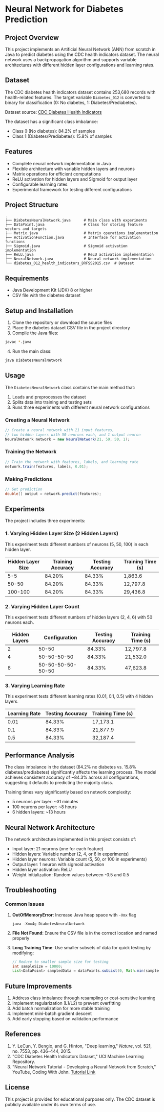 # Neural Network for Diabetes Prediction

## Project Overview

This project implements an Artificial Neural Network (ANN) from scratch in Java to predict diabetes using the CDC health indicators dataset. The neural network uses a backpropagation algorithm and supports variable architectures with different hidden layer configurations and learning rates.

## Dataset

The CDC diabetes health indicators dataset contains 253,680 records with health-related features. The target variable `Diabetes_012` is converted to binary for classification (0: No diabetes, 1: Diabetes/Prediabetes).

Dataset source: [CDC Diabetes Health Indicators](https://archive.ics.uci.edu/dataset/891/cdc+diabetes+health+indicators)

The dataset has a significant class imbalance:
- Class 0 (No diabetes): 84.2% of samples
- Class 1 (Diabetes/Prediabetes): 15.8% of samples

## Features

- Complete neural network implementation in Java
- Flexible architecture with variable hidden layers and neurons
- Matrix operations for efficient computations
- ReLU activation for hidden layers and Sigmoid for output layer
- Configurable learning rates
- Experimental framework for testing different configurations

## Project Structure

```
.
├── DiabetesNeuralNetwork.java      # Main class with experiments
├── DataPoint.java                  # Class for storing feature vectors and targets
├── Matrix.java                     # Matrix operations implementation
├── ActivationFunction.java         # Interface for activation functions
├── Sigmoid.java                    # Sigmoid activation implementation
├── ReLU.java                       # ReLU activation implementation
├── NeuralNetwork.java              # Neural network implementation
└── diabetes_012_health_indicators_BRFSS2015.csv  # Dataset
```

## Requirements

- Java Development Kit (JDK) 8 or higher
- CSV file with the diabetes dataset

## Setup and Installation

1. Clone the repository or download the source files
2. Place the diabetes dataset CSV file in the project directory
3. Compile the Java files:

```bash
javac *.java
```

4. Run the main class:

```bash
java DiabetesNeuralNetwork
```

## Usage

The `DiabetesNeuralNetwork` class contains the main method that:
1. Loads and preprocesses the dataset
2. Splits data into training and testing sets
3. Runs three experiments with different neural network configurations

### Creating a Neural Network

```java
// Create a neural network with 21 input features, 
// two hidden layers with 50 neurons each, and 1 output neuron
NeuralNetwork network = new NeuralNetwork(21, 50, 50, 1);
```

### Training the Network

```java
// Train the network with features, labels, and learning rate
network.train(features, labels, 0.01);
```

### Making Predictions

```java
// Get prediction
double[] output = network.predict(features);
```

## Experiments

The project includes three experiments:

### 1. Varying Hidden Layer Size (2 Hidden Layers)

This experiment tests different numbers of neurons (5, 50, 100) in each hidden layer.

| Hidden Layer Size | Training Accuracy | Testing Accuracy | Training Time (s) |
|-------------------|-------------------|------------------|-------------------|
| 5-5               | 84.20%            | 84.33%           | 1,863.6           |
| 50-50             | 84.20%            | 84.33%           | 12,797.8          |
| 100-100           | 84.20%            | 84.33%           | 29,436.8          |

### 2. Varying Hidden Layer Count

This experiment tests different numbers of hidden layers (2, 4, 6) with 50 neurons each.

| Hidden Layers | Configuration       | Testing Accuracy | Training Time (s) |
|---------------|---------------------|------------------|-------------------|
| 2             | 50-50               | 84.33%           | 12,797.8          |
| 4             | 50-50-50-50         | 84.33%           | 21,532.0          |
| 6             | 50-50-50-50-50-50   | 84.33%           | 47,623.8          |

### 3. Varying Learning Rate

This experiment tests different learning rates (0.01, 0.1, 0.5) with 4 hidden layers.

| Learning Rate | Testing Accuracy | Training Time (s) |
|---------------|------------------|-------------------|
| 0.01          | 84.33%           | 17,173.1          |
| 0.1           | 84.33%           | 21,877.9          |
| 0.5           | 84.33%           | 32,187.4          |

## Performance Analysis

The class imbalance in the dataset (84.2% no diabetes vs. 15.8% diabetes/prediabetes) significantly affects the learning process. The model achieves consistent accuracy of ~84.3% across all configurations, suggesting it defaults to predicting the majority class.

Training times vary significantly based on network complexity:
- 5 neurons per layer: ~31 minutes
- 100 neurons per layer: ~8 hours
- 6 hidden layers: ~13 hours

## Neural Network Architecture

The network architecture implemented in this project consists of:
- Input layer: 21 neurons (one for each feature)
- Hidden layers: Variable number (2, 4, or 6 in experiments)
- Hidden layer neurons: Variable count (5, 50, or 100 in experiments) 
- Output layer: 1 neuron with sigmoid activation
- Hidden layer activation: ReLU
- Weight initialization: Random values between -0.5 and 0.5

## Troubleshooting

### Common Issues

1. **OutOfMemoryError**: Increase Java heap space with `-Xmx` flag
   ```
   java -Xmx4g DiabetesNeuralNetwork
   ```

2. **File Not Found**: Ensure the CSV file is in the correct location and named properly

3. **Long Training Time**: Use smaller subsets of data for quick testing by modifying:
   ```java
   // Reduce to smaller sample size for testing
   int sampleSize = 10000;
   List<DataPoint> sampledData = dataPoints.subList(0, Math.min(sampleSize, dataPoints.size()));
   ```

## Future Improvements

1. Address class imbalance through resampling or cost-sensitive learning
2. Implement regularization (L1/L2) to prevent overfitting
3. Add batch normalization for more stable training
4. Implement mini-batch gradient descent
5. Add early stopping based on validation performance

## References

1. Y. LeCun, Y. Bengio, and G. Hinton, "Deep learning," *Nature*, vol. 521, no. 7553, pp. 436–444, 2015.
2. "CDC Diabetes Health Indicators Dataset," UCI Machine Learning Repository.
3. "Neural Network Tutorial - Developing a Neural Network from Scratch," YouTube, Coding With John. [Tutorial Link](https://www.youtube.com/watch?v=3MMonOWGe0M&list=PLpcNcOt2pg8k_YsrMjSwVdy3GX-rc_ZgN)

## License

This project is provided for educational purposes only. The CDC dataset is publicly available under its own terms of use.
